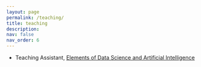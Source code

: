 ```yaml
---
layout: page
permalink: /teaching/
title: teaching
description: 
nav: false
nav_order: 6
---
```


- Teaching Assistant, [Elements of Data Science and Artificial Intelligence](https://cms.sic.saarland/edsai24_25/)
